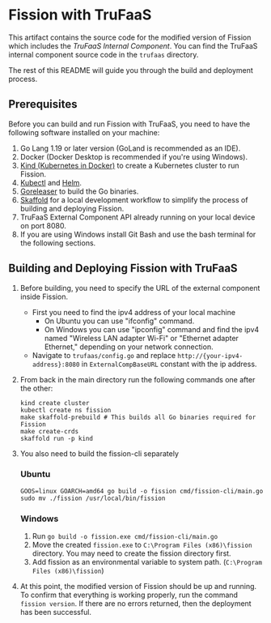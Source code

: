 # Fission with TruFaaS

This artifact contains the source code for the modified version of Fission which includes the *_TruFaaS Internal Component_*.
You can find the TruFaaS internal component source code in the ``trufaas`` directory.

The rest of this README will guide you through the build and deployment process.

## Prerequisites

Before you can build and run Fission with TruFaaS, you need to have the following software installed on your machine:

1. Go Lang 1.19 or later version (GoLand is recommended as an IDE).
2. Docker (Docker Desktop is recommended if you're using Windows).
3. [Kind (Kubernetes in Docker)](https://kind.sigs.k8s.io/) to create a Kubernetes cluster to run Fission.
4. [Kubectl](https://kubernetes.io/docs/tasks/tools/) and [Helm](https://helm.sh/).
5. [Goreleaser](https://goreleaser.com/install/) to build the Go binaries.
6. [Skaffold](https://skaffold.dev/docs/install/) for a local development workflow to simplify the process of building and deploying Fission.
7. TruFaaS External Component API already running on your local device on port 8080.
8. If you are using Windows install Git Bash and use the bash terminal for the following sections.

## Building and Deploying Fission with TruFaaS

1. Before building, you need to specify the URL of the external component inside Fission.
      - First you need to find the ipv4 address of your local machine
         - On Ubuntu you can use "ifconfig" command.
         - On Windows you can use "ipconfig" command and find the ipv4 named "Wireless LAN adapter Wi-Fi" or "Ethernet adapter Ethernet," depending on your network connection.
      - Navigate to `trufaas/config.go` and replace ```http://{your-ipv4-address}:8080``` in ```ExternalCompBaseURL``` constant with the ip address.


2. From back in the main directory run the following commands one after the other:
    ```
    kind create cluster
    kubectl create ns fission
    make skaffold-prebuild # This builds all Go binaries required for Fission
    make create-crds
    skaffold run -p kind
    ```

3. You also need to build the fission-cli separately
   ### Ubuntu
    ```
    GOOS=linux GOARCH=amd64 go build -o fission cmd/fission-cli/main.go
    sudo mv ./fission /usr/local/bin/fission
    ```
   ### Windows
     1. Run ```go build -o fission.exe cmd/fission-cli/main.go```
     2. Move the created `fission.exe` to `C:\Program Files (x86)\fission` directory. You may need to create the fission directory first.
     3. Add fission as an environmental variable to system path. (```C:\Program Files (x86)\fission```)


4. At this point, the modified version of Fission should be up and running. 
To confirm that everything is working properly, run the command ```fission version```. 
If there are no errors returned, then the deployment has been successful.
